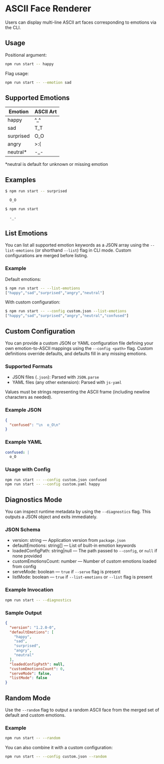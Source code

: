 # ASCII Face Renderer

Users can display multi-line ASCII art faces corresponding to emotions via the CLI.

## Usage

Positional argument:

```bash
npm run start -- happy
```

Flag usage:

```bash
npm run start -- --emotion sad
```

## Supported Emotions

| Emotion   | ASCII Art |
| --------- | --------- |
| happy     | ^_^       |
| sad       | T_T       |
| surprised | O_O       |
| angry     | >:(       |
| neutral*  | -_-       |

*neutral is default for unknown or missing emotion

## Examples

```bash
$ npm run start -- surprised

  O_O

$ npm run start

  -_-
```

## List Emotions

You can list all supported emotion keywords as a JSON array using the `--list-emotions` (or shorthand `--list`) flag in CLI mode. Custom configurations are merged before listing.

### Example

Default emotions:
```bash
$ npm run start -- --list-emotions
["happy","sad","surprised","angry","neutral"]
```

With custom configuration:
```bash
$ npm run start -- --config custom.json --list-emotions
["happy","sad","surprised","angry","neutral","confused"]
```

## Custom Configuration

You can provide a custom JSON or YAML configuration file defining your own emotion-to-ASCII mappings using the `--config <path>` flag. Custom definitions override defaults, and defaults fill in any missing emotions.

### Supported Formats

- JSON files (`.json`): Parsed with `JSON.parse`
- YAML files (any other extension): Parsed with `js-yaml`

Values must be strings representing the ASCII frame (including newline characters as needed).

### Example JSON

```json
{
  "confused": "\n  o_O\n"
}
```

### Example YAML

```yaml
confused: |
  o_O
```

### Usage with Config

```bash
npm run start -- --config custom.json confused
npm run start -- --config custom.yaml happy
```

## Diagnostics Mode

You can inspect runtime metadata by using the `--diagnostics` flag. This outputs a JSON object and exits immediately.

### JSON Schema

- version: string — Application version from `package.json`
- defaultEmotions: string[] — List of built-in emotion keywords
- loadedConfigPath: string|null — The path passed to `--config`, or `null` if none provided
- customEmotionsCount: number — Number of custom emotions loaded from config
- serveMode: boolean — `true` if `--serve` flag is present
- listMode: boolean — `true` if `--list-emotions` or `--list` flag is present

### Example Invocation

```bash
npm run start -- --diagnostics
```

### Sample Output

```json
{
  "version": "1.2.0-0",
  "defaultEmotions": [
    "happy",
    "sad",
    "surprised",
    "angry",
    "neutral"
  ],
  "loadedConfigPath": null,
  "customEmotionsCount": 0,
  "serveMode": false,
  "listMode": false
}
```

## Random Mode

Use the `--random` flag to output a random ASCII face from the merged set of default and custom emotions.

### Example

```bash
npm run start -- --random
```

You can also combine it with a custom configuration:

```bash
npm run start -- --config custom.json --random
```